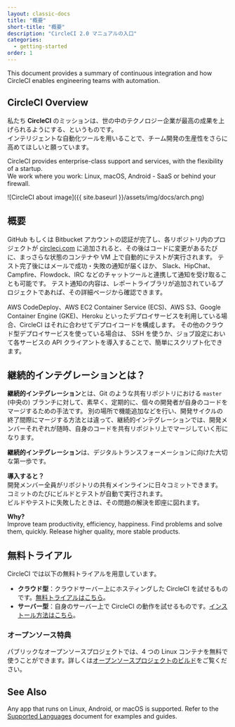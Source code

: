 ```yaml
---
layout: classic-docs
title: "概要"
short-title: "概要"
description: "CircleCI 2.0 マニュアルの入口"
categories:
  - getting-started
order: 1
---
```

This document provides a summary of continuous integration and how CircleCI enables engineering teams with automation.

## CircleCI Overview

私たち **CircleCI** のミッションは、世の中のテクノロジー企業が最高の成果を上げられるようにする、というものです。  
インテリジェントな自動化ツールを用いることで、チーム開発の生産性をさらに高めてほしいと願っています。

CircleCI provides enterprise-class support and services, with the flexibility of a startup.  
We work where you work: Linux, macOS, Android - SaaS or behind your firewall.

![CircleCI about image]({{ site.baseurl }}/assets/img/docs/arch.png)

## 概要

GitHub もしくは Bitbucket アカウントの認証が完了し、各リポジトリ内のプロジェクトが [circleci.com](https://circleci.com) に追加されると、その後はコードに変更があるたびに、まっさらな状態のコンテナや VM 上で自動的にテストが実行されます。 テスト完了後にはメールで成功・失敗の通知が届くほか、 Slack、HipChat、Campfire、Flowdock、IRC などのチャットツールと連携して通知を受け取ることも可能です。 テスト通知の内容は、レポートライブラリが追加されているプロジェクトであれば、その詳細ページから確認できます。

AWS CodeDeploy、AWS EC2 Container Service (ECS)、AWS S3、Google Container Engine (GKE)、Heroku といったデプロイサービスを利用している場合、CircleCI はそれに合わせてデプロイコードを構成します。 その他のクラウド型デプロイサービスを使っている場合は、 SSH を使うか、ジョブ設定において各サービスの API クライアントを導入することで、簡単にスクリプト化できます。

## 継続的インテグレーションとは？

**継続的インテグレーション**とは、Git のような共有リポジトリにおける `master` (中央の) ブランチに対して、素早く、定期的に、個々の開発者が自身のコードをマージするための手法です。 別の場所で機能追加などを行い、開発サイクルの終了間際にマージする方法とは違って、継続的インテグレーションでは、開発メンバーそれぞれが随時、自身のコードを共有リポジトリ上でマージしていく形になります。

**継続的インテグレーション**は、デジタルトランスフォーメーションに向けた大切な第一歩です。

**導入すると？**  
開発メンバー全員がリポジトリの共有メインラインに日々コミットできます。  
コミットのたびにビルドとテストが自動で実行されます。  
ビルドやテストに失敗したときは、その問題の解決を即座に図れます。

**Why?**  
Improve team productivity, efficiency, happiness. Find problems and solve them, quickly. Release higher quality, more stable products.

## 無料トライアル

CircleCI では以下の無料トライアルを用意しています。

- **クラウド型**：クラウドサーバー上にホスティングした CircleCI を試せるものです。[無料トライアルはこちら]({{site.baseurl}}/2.0/first-steps/)。
- **サーバー型**：自身のサーバー上で CircleCI の動作を試せるものです。[インストール方法はこちら]({{site.baseurl}}/2.0/single-box/)。

### オープンソース特典

パブリックなオープンソースプロジェクトでは、4 つの Linux コンテナを無料で使うことができます。詳しくは[オープンソースプロジェクトのビルド]({{site.baseurl}}/2.0/oss/)をご覧ください。

## See Also

Any app that runs on Linux, Android, or macOS is supported. Refer to the [Supported Languages]({{site.baseurl}}/2.0/demo-apps/) document for examples and guides.